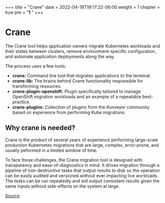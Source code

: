 +++
title = "Crane"
date = 2022-04-18T19:17:22-06:00
weight = 1
chapter = true
pre = "<b>1 </b>"
+++


# Crane

The Crane tool helps application owners migrate Kubernetes workloads and their states between clusters, remove environment-specific configuration, and automate application deployments along the way.

The process uses a few tools:

* **crane:** Command line tool that migrates applications to the terminal.
* **crane-lib:** The brains behind Crane functionality responsible for transforming resources.
* **crane-plugin-openshift:** Plugin specifically tailored to manage OpenShift migration workloads and an example of a repeatable best-practice.
* **crane-plugins:** Collection of plugins from the Konveyor community based on experience from performing Kube migrations.

## Why crane is needed?

Crane is the product of several years of experience performing large-scale production Kubernetes migrations that are large, complex, error-prone, and usually peformed in a limited window of time.

To face those challenges, the Crane migration tool is designed with transparency and ease-of-diagnostics in mind. It drives migration through a pipeline of non-destructive tasks that output results to disk so the operation can be easily audited and versioned without ever impacting live workloads. The tasks can be run repeatedly and will output consistent results given the same inputs without side-effects on the system at large.

[Source](https://github.com/konveyor/konveyor.github.io/blob/main/content/Crane/_index.md)

